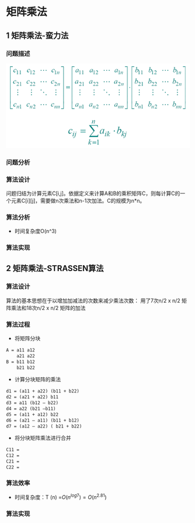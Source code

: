 # 矩阵乘法

## 1 矩阵乘法-蛮力法
### 问题描述

![](image/2021-03-31-21-05-48.png)

### 问题分析

### 算法设计

问题归结为计算元素C[i,j]。依据定义来计算A和B的乘积矩阵C，则每计算C的一个元素C[i][j]，需要做n次乘法和n-1次加法。C的规模为n*n。

### 算法分析
* 时间复杂度O(n^3)

### 算法实现


## 2 矩阵乘法-STRASSEN算法


### 算法设计

算法的基本思想在于以增加加减法的次数来减少乘法次数：
用了7次n/2 x n/2 矩阵乘法和18次n/2 x n/2 矩阵的加法


### 算法过程
* 将矩阵分块
```
A = a11	a12 
    a21	a22           
B = b11	b12
    b21	b22
```
* 计算分块矩阵的乘法
```
d1 = (a11 + a22) (b11 + b22)
d2 = (a21 + a22) b11
d3 = a11 (b12 – b22)
d4 = a22 (b21 –b11)
d5 = (a11 + a12) b22
d6 = (a21 – a11) (b11 + b12)
d7 = (a12 – a22) ( b21 + b22)
```

* 将分块矩阵乘法进行合并
```
C11 = 
C12 = 
C21 = 
C22 = 
```

### 算法效率
* 时间复杂度：T (n) =$O(n^{log7})= O(n^{2.81})$

### 算法实现

```

```
